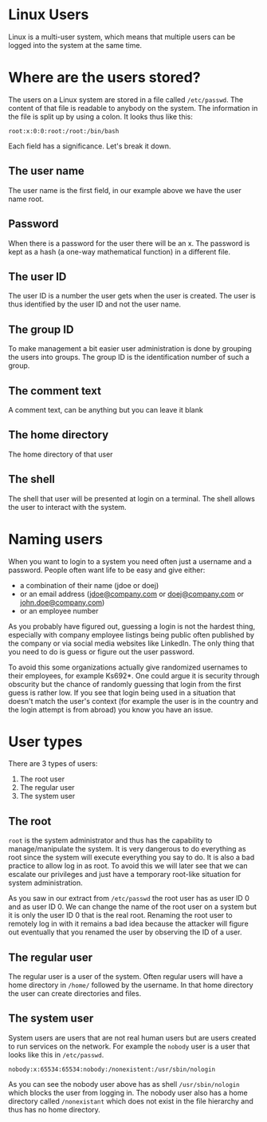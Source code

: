# Linux Users
Linux is a multi-user system, which means that multiple users can be logged into the system at the same time.

# Where are the users stored?
The users on a Linux system are stored in a file called ```/etc/passwd```. The content of that file is readable to anybody on the system. The information in the file is split up by using a colon. It looks thus like this:
```
root:x:0:0:root:/root:/bin/bash
```
Each field has a significance. Let's break it down.
## The user name
The user name is the first field, in our example above we have the user name root.
## Password
When there is a password for the user there will be an x. The password is kept as a hash (a one-way mathematical function) in a different file.
## The user ID
The user ID is a number the user gets when the user is created. The user is thus identified by the user ID and not the user name.
## The group ID
To make management a bit easier user administration is done by grouping the users into groups. The group ID is the identification number of such a group.
## The comment text
A comment text, can be anything but you can leave it blank 
## The home directory
The home directory of that user
## The shell
The shell that user will be presented at login on a terminal. The shell allows the user to interact with the system.

# Naming users
When you want to login to a system you need often just a username and a password. People often want life to be easy and give either:
* a combination of their name (jdoe or doej)
* or an email address (jdoe@company.com or doej@company.com or john.doe@company.com)
* or an employee number

As you probably have figured out, guessing a login is not the hardest thing, especially with company employee listings being public often published by the company or via social media websites like LinkedIn.
The only thing that you need to do is guess or figure out the user password.

To avoid this some organizations actually give randomized usernames to their employees, for example Ks692*. One could argue it is security through obscurity but the chance of randomly guessing that login from the first guess is rather low.
If you see that login being used in a situation that doesn't match the user's context (for example the user is in the country and the login attempt is from abroad) you know you have an issue.

# User types
There are 3 types of users:
1. The root user
2. The regular user
3. The system user

## The root
```root``` is the system administrator and thus has the capability to manage/manipulate the system. It is very dangerous to do everything as root since the system will execute everything you say to do.
It is also a bad practice to allow log in as root. To avoid this we will later see that we can escalate our privileges and just have a temporary root-like situation for system administration. 

As you saw in our extract from ```/etc/passwd``` the root user has as user ID 0 and as user ID 0. We can change the name of the root user on a system but it is only the user ID 0 that is the real root.
Renaming the root user to remotely log in with it remains a bad idea because the attacker will figure out eventually that you renamed the user by observing the ID of a user.

## The regular user
The regular user is a user of the system. Often regular users will have a home directory in ```/home/``` followed by the username. In that home directory the user can create directories and files.

## The system user
System users are users that are not real human users but are users created to run services on the network. For example the ```nobody``` user is a user that looks like this in ```/etc/passwd```.
```
nobody:x:65534:65534:nobody:/nonexistent:/usr/sbin/nologin
```

As you can see the nobody user above has as shell ```/usr/sbin/nologin``` which blocks the user from logging in. The nobody user also has a home directory called ```/nonexistant``` which does not exist in the file hierarchy and thus has no home directory.
